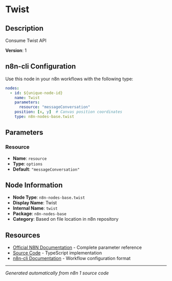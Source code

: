 # Twist

## Description

Consume Twist API

**Version**: 1

## n8n-cli Configuration

Use this node in your n8n workflows with the following type:

```yaml
nodes:
  - id: ${unique-node-id}
    name: Twist
    parameters:
      resource: "messageConversation"
    position: [x, y]  # Canvas position coordinates
    type: n8n-nodes-base.twist
```

## Parameters

### Resource

- **Name**: `resource`
- **Type**: `options`
- **Default**: `"messageConversation"`


## Node Information

- **Node Type**: `n8n-nodes-base.twist`
- **Display Name**: Twist
- **Internal Name**: `twist`
- **Package**: `n8n-nodes-base`
- **Category**: Based on file location in n8n repository

## Resources

- [Official N8N Documentation](https://docs.n8n.io/integrations/builtin/app-nodes/n8n-nodes-base.twist/) - Complete parameter reference
- [Source Code](https://github.com/n8n-io/n8n/blob/master/packages/nodes-base/nodes/Twist/Twist.node.ts) - TypeScript implementation
- [n8n-cli Documentation](https://github.com/edenreich/n8n-cli) - Workflow configuration format

---
*Generated automatically from n8n 1 source code*
